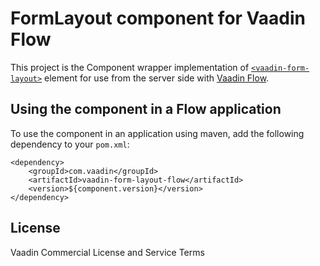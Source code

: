 # FormLayout component for Vaadin Flow

This project is the Component wrapper implementation of [`<vaadin-form-layout>`](https://github.com/vaadin/vaadin-form-layout) element
for use from the server side with [Vaadin Flow](https://github.com/vaadin/flow).

## Using the component in a Flow application

To use the component in an application using maven,
add the following dependency to your `pom.xml`:
```
<dependency>
    <groupId>com.vaadin</groupId>
    <artifactId>vaadin-form-layout-flow</artifactId>
    <version>${component.version}</version>
</dependency>
```

## License

Vaadin Commercial License and Service Terms
